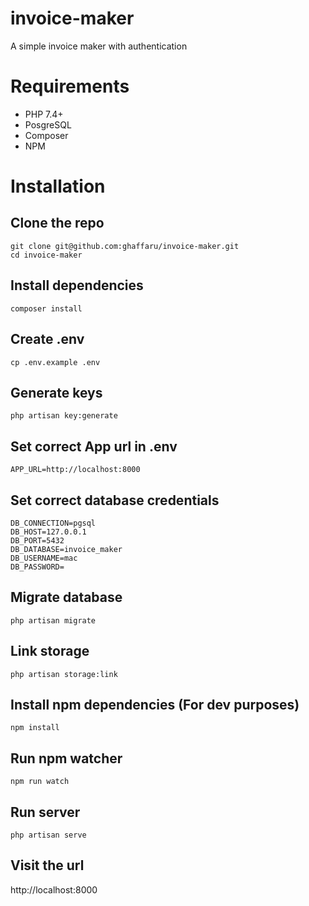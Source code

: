 # invoice-maker
A simple invoice maker with authentication

# Requirements
* PHP 7.4+
* PosgreSQL
* Composer
* NPM

# Installation
## Clone the repo 
```
git clone git@github.com:ghaffaru/invoice-maker.git
cd invoice-maker
```
## Install dependencies
```
composer install
```
## Create .env
```
cp .env.example .env
```
## Generate keys
```
php artisan key:generate
```
## Set correct App url in .env
```
APP_URL=http://localhost:8000
```
## Set correct database credentials
```
DB_CONNECTION=pgsql
DB_HOST=127.0.0.1
DB_PORT=5432
DB_DATABASE=invoice_maker
DB_USERNAME=mac
DB_PASSWORD=
```
## Migrate database
```
php artisan migrate
```
## Link storage
```
php artisan storage:link
```
## Install npm dependencies (For dev purposes)
```
npm install
```

## Run npm watcher
```
npm run watch
```

## Run server
```
php artisan serve
```

## Visit the url
http://localhost:8000
